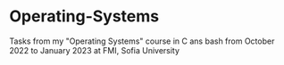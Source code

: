 # Operating-Systems
Tasks from my "Operating Systems" course in C ans bash from October 2022 to January 2023 at FMI, Sofia University
